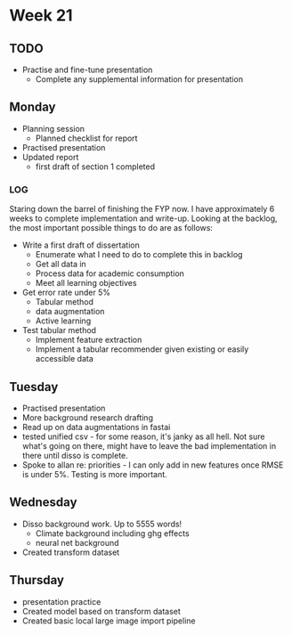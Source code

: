 # Week 21
## TODO
- Practise and fine-tune presentation 
  - Complete any supplemental information for presentation

## Monday
- Planning session
  - Planned checklist for report
- Practised presentation 
- Updated report
  - first draft of section 1 completed

### LOG
Staring down the barrel of finishing the FYP now. I have approximately 6 weeks to complete implementation and write-up. Looking at the backlog, the most important possible things to do are as follows: 
- Write a first draft of dissertation
  - Enumerate what I need to do to complete this in backlog
  - Get all data in
  - Process data for academic consumption
  - Meet all learning objectives
- Get error rate under 5%
  - Tabular method
  - data augmentation
  - Active learning
- Test tabular method
  - Implement feature extraction
  - Implement a tabular recommender given existing or easily accessible data

## Tuesday 
- Practised presentation
- More background research drafting
- Read up on data augmentations in fastai 
- tested unified csv - for some reason, it's janky as all hell. Not sure what's going on there, might have to leave the bad implementation in there until disso is complete. 
- Spoke to allan re: priorities - I can only add in new features once RMSE is under 5%. Testing is more important.

## Wednesday
- Disso background work. Up to 5555 words!
  - Climate background including ghg effects
  - neural net background  
- Created transform dataset

## Thursday
- presentation practice
- Created model based on transform dataset
- Created basic local large image import pipeline
 

